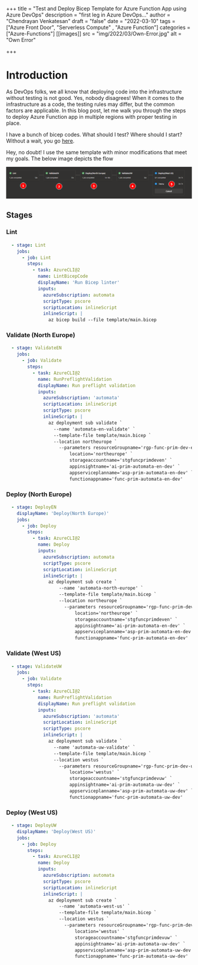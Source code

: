+++
title = "Test and Deploy Bicep Template for Azure Function App using Azure DevOps"
description = "first leg in Azure DevOps..."
author = "Chendrayan Venkatesan"
draft = "false"
date = "2022-03-10"
tags = ["Azure Front Door", "Serverless Compute" , "Azure Function"]
categories = ["Azure-Functions"]
[[images]]
  src = "img/2022/03/Own-Error.jpg"
  alt = "Own Error"

+++

# Introduction

As DevOps folks, we all know that deploying code into the infrastructure without testing is not good. Yes, nobody disagrees! When it comes to the infrastructure as a code, the testing rules may differ, but the common factors are applicable. In this blog post, let me walk you through the steps to deploy Azure Function app in multiple regions with proper testing in place. 

I have a bunch of bicep codes. What should I test? Where should I start? Without a wait, you go [here](https://docs.microsoft.com/en-us/learn/modules/test-bicep-code-using-azure-pipelines/). 

Hey, no doubt! I use the same template with minor modifications that meet my goals. The below image depicts the flow 

![Stages](https://raw.githubusercontent.com/ChendrayanV/about-powershell/main/static/img/2022/03/Stages.png)

## Stages

### Lint 

```YAML
  - stage: Lint
    jobs:
      - job: Lint
        steps:
          - task: AzureCLI@2
            name: LintBicepCode
            displayName: 'Run Bicep linter'  
            inputs:
              azureSubscription: automata
              scriptType: pscore
              scriptLocation: inlineScript
              inlineScript: |
                az bicep build --file template/main.bicep
```

### Validate (North Europe)

```YAML
  - stage: ValidateEN
    jobs:
      - job: Validate
        steps:
          - task: AzureCLI@2
            name: RunPreflightValidation
            displayName: Run preflight validation
            inputs:
              azureSubscription: 'automata'
              scriptLocation: inlineScript
              scriptType: pscore
              inlineScript: |
                az deployment sub validate `
                  --name 'automata-en-validate' `
                  --template-file template/main.bicep `
                  --location northeurope `
                    --parameters resourceGroupname='rgp-func-prim-dev-en' `
                        location='northeurope' `
                        storageaccountname='stgfuncprimdeven' `
                        appinsightname='ai-prim-automata-en-dev' `
                        appserviceplanname='asp-prim-automata-en-dev' `
                        functionappname='func-prim-automata-en-dev'
```

### Deploy (North Europe)

```YAML
  - stage: DeployEN
    displayName: 'Deploy(North Europe)'
    jobs:
      - job: Deploy
        steps:
          - task: AzureCLI@2
            name: Deploy
            inputs:
              azureSubscription: automata
              scriptType: pscore
              scriptLocation: inlineScript
              inlineScript: |
                az deployment sub create `
                    --name 'automata-north-europe' `
                    --template-file template/main.bicep `
                    --location northeurope `
                      --parameters resourceGroupname='rgp-func-prim-dev-en' `
                          location='northeurope' `
                          storageaccountname='stgfuncprimdeven' `
                          appinsightname='ai-prim-automata-en-dev' `
                          appserviceplanname='asp-prim-automata-en-dev' `
                          functionappname='func-prim-automata-en-dev'
```

### Validate (West US)

```YAML
  - stage: ValidateUW
    jobs:
      - job: Validate
        steps:
          - task: AzureCLI@2
            name: RunPreflightValidation
            displayName: Run preflight validation
            inputs:
              azureSubscription: 'automata'
              scriptLocation: inlineScript
              scriptType: pscore
              inlineScript: |
                az deployment sub validate `
                  --name 'automata-uw-validate' `
                  --template-file template/main.bicep `
                  --location westus `
                    --parameters resourceGroupname='rgp-func-prim-dev-uw' `
                        location='westus' `
                        storageaccountname='stgfuncprimdevuw' `
                        appinsightname='ai-prim-automata-uw-dev' `
                        appserviceplanname='asp-prim-automata-uw-dev' `
                        functionappname='func-prim-automata-uw-dev'
```

### Deploy (West US)

```YAML
  - stage: DeployUW
    displayName: 'Deploy(West US)'
    jobs:
      - job: Deploy
        steps:
          - task: AzureCLI@2
            name: Deploy
            inputs:
              azureSubscription: automata
              scriptType: pscore
              scriptLocation: inlineScript
              inlineScript: |
                az deployment sub create `
                    --name 'automata-west-us' `
                    --template-file template/main.bicep `
                    --location westus `
                      --parameters resourceGroupname='rgp-func-prim-dev-uw' `
                          location='westus' `
                          storageaccountname='stgfuncprimdevuw' `
                          appinsightname='ai-prim-automata-uw-dev' `
                          appserviceplanname='asp-prim-automata-uw-dev' `
                          functionappname='func-prim-automata-uw-dev'
```